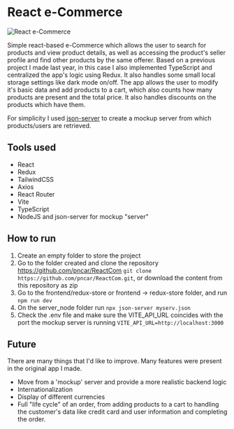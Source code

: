 # React e-Commerce
![React e-Commerce](https://i.imgur.com/D1cM1Yx.png)

Simple react-based e-Commerce which allows the user to search for products and view product details, as well as accessing the product's seller profile and find other products by the same offerer. Based on a previous project I made last year, in this case I also implemented TypeScript and centralized the app's logic using Redux. It also handles some small local storage settings like dark mode on/off.
The app allows the user to modify it's basic data and add products to a cart, which also counts how many products are present and the total price. It also handles discounts on the products which have them.

For simplicity I used [json-server](https://www.npmjs.com/package/json-server) to create a mockup server from which products/users are retrieved.

## Tools used
- React
- Redux
- TailwindCSS
- Axios
- React Router
- Vite
- TypeScript
- NodeJS and json-server for mockup "server"

## How to run
1. Create an empty folder to store the project
2. Go to the folder created and clone the repository https://github.com/pncar/ReactCom `git clone https://github.com/pncar/ReactCom.git`, or download the content from this repository as zip
3. Go to the frontend/redux-store or frontend -> redux-store folder, and run `npm run dev`
4. On the server_node folder run `npx json-server myserv.json`
5. Check the .env file and make sure the VITE_API_URL coincides with the port the mockup server is running `VITE_API_URL=http://localhost:3000`

## Future
There are many things that I'd like to improve. Many features were present in the original app I made.
- Move from a 'mockup' server and provide a more realistic backend logic
- Internationalization
- Display of different currencies
- Full "life cycle" of an order, from adding products to a cart to handling the customer's data like credit card and user information and completing the order.

  
